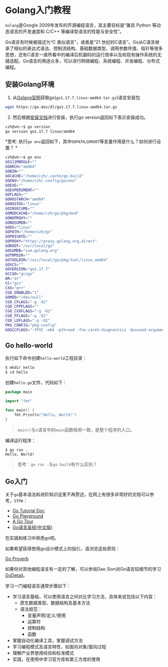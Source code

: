 # Golang入门教程

`Golang`是Google 2009年发布的开源编程语言，其主要目标是“兼具 Python 等动态语言的开发速度和 C/C++ 等编译型语言的性能与安全性”。

Go语言有时候被描述为“C 类似语言”，或者是“21 世纪的C语言”。Go从C语言继承了相似的表达式语法、控制流结构、基础数据类型、调用参数传值、指针等很多思想，还有C语言一直所看中的编译后机器码的运行效率以及和现有操作系统的无缝适配。Go语言的用途众多，可以进行网络编程、系统编程、并发编程、分布式编程。

## 安装Golang环境

1. 从[Golang官网](https://go.dev/dl/)获取go(`go1.17.7.linux-amd64.tar.gz`)语言安装包

```sh
wget https://go.dev/dl/go1.17.7.linux-amd64.tar.gz
```

2. 然后根据[安装文档](https://go.dev/doc/install)进行安装，执行go version返回如下表示安装成功。

```sh
czh@vm:~$ go version
go version go1.17.7 linux/amd64
```

*思考: 执行`go env`返回如下，其中`GOPATH`,`GOROOT`等变量作用是什么？如何进行设置？  *

```sh
czh@vm:~$ go env
GO111MODULE=""  
GOARCH="amd64"  
GOBIN=""  
GOCACHE="/home/czh/.cache/go-build"  
GOENV="/home/czh/.config/go/env"  
GOEXE=""  
GOEXPERIMENT=""  
GOFLAGS=""  
GOHOSTARCH="amd64"  
GOHOSTOS="linux"  
GOINSECURE=""  
GOMODCACHE="/home/czh/go/pkg/mod"  
GONOPROXY=""  
GONOSUMDB=""  
GOOS="linux"  
GOPATH="/home/czh/go"  
GOPRIVATE=""  
GOPROXY="https://proxy.golang.org,direct"  
GOROOT="/usr/local/go"  
GOSUMDB="sum.golang.org"  
GOTMPDIR=""  
GOTOOLDIR="/usr/local/go/pkg/tool/linux_amd64"  
GOVCS=""  
GOVERSION="go1.17.7"  
GCCGO="gccgo"  
AR="ar"  
CC="gcc"  
CXX="g++"  
CGO_ENABLED="1"  
GOMOD="/dev/null"  
CGO_CFLAGS="-g -O2"  
CGO_CPPFLAGS=""  
CGO_CXXFLAGS="-g -O2"  
CGO_FFLAGS="-g -O2"  
CGO_LDFLAGS="-g -O2"  
PKG_CONFIG="pkg-config"  
GOGCCFLAGS="-fPIC -m64 -pthread -fno-caret-diagnostics -Qunused-arguments -fmessage-length=0 -fdebug-prefix-map=/tmp/go-build396602306=/tmp/go-build -gno-record-gcc-switches"
```

## Go hello-world

执行如下命令创建`hello-world`工程目录：

```go
$ mkdir hello
$ cd hello
```

创建`hello.go`文件，代码如下：

```go
package main

import "fmt"

func main() {
    fmt.Println("Hello, World!")
}
```
> `main()`与c语言中的`main`函数租用一致，是整个程序的入口。

编译运行程序：
```
$ go run .
Hello, World!
```
> 思考：`go run .`与`go build`有什么区别？

## Go入门

关于`go`基本语法和进阶知识这里不再赘述，在网上有很多非常好的文档可以参考，`STFW`：

* [Go Tutorial Doc](https://go.dev/doc/tutorial/)
* [Go Playground](https://go.dev/play/)
* [A Go Tour](https://go.dev/tour/welcome/1)
* [Go语言圣经(中文版)](https://books.studygolang.com/gopl-zh/)

在实践和练习中熟悉go吧。

如果希望获得使用go设计模式上的指引，请浏览这些原则：

[Go Proverb](https://go-proverbs.github.io)

如果你对其他编程语言有一定的了解，可以参阅Gao Sion对Go语言较细节的学习[GoDetail](Go_details.md)。

学习一门编程语言通常步骤如下：

- 学习语言基础，可以使用语言之间对比学习方法，具体来说包括以下内容：
    - 原生数据类型、数据结构及基本方法
    - 语法规范：
        - 变量声明/定义/使用
        - 运算符
        - 控制结构
        - 函数
- 掌握自动化编译工具，掌握调试方法
- 学习编程模式及语言特性，如面向对象/面向过程
- 理解产业界使用经验和标准模式
- 实践，在使用中学习官方库和第三方库的使用